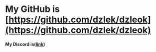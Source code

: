 # My GitHub is [https://github.com/dzlek/dzleok](https://github.com/dzlek/dzleok)

#### My Discord is([link](https://discordapp.com/users/1259615608534990904))
